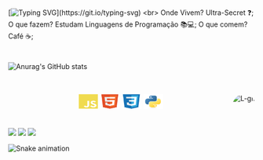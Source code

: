 [![Typing SVG](https://readme-typing-svg.herokuapp.com?color=050ABD&lines=Eu+sou+o+Kayo!!!!)](https://git.io/typing-svg)
<br>
Onde Vivem?  Ultra-Secret ❓;
O que fazem? Estudam Linguagens de Programação 📚💻;
O que comem? Café ☕;  
 #
 ![Anurag's GitHub stats](https://github-readme-stats.vercel.app/api?username=geraldocoil&show_icons=true&theme=tokyonight)
 
 <br>
  <div style="display: inline_block" align="center"><br>
  <img align="center" alt="Rafa-Js" height="30" width="40" src="https://raw.githubusercontent.com/devicons/devicon/master/icons/javascript/javascript-plain.svg">
  <img align="center" alt="Rafa-HTML" height="30" width="40" src="https://raw.githubusercontent.com/devicons/devicon/master/icons/html5/html5-original.svg">
  <img align="center" alt="Rafa-CSS" height="30" width="40" src="https://raw.githubusercontent.com/devicons/devicon/master/icons/css3/css3-original.svg">
  <img align="center" alt="Rafa-Python" height="30" width="40" src="https://raw.githubusercontent.com/devicons/devicon/master/icons/python/python-original.svg">
  <img align="right" alt="L-gif" height="150" style="border-radius:100px;" src="https://c.tenor.com/oVM7ZE1gjx4AAAAd/danilo-bebendo-caf%C3%A9-l-lawliet.gif">
</div>
  
#
   <div> 
  <a href = "https://mail.google.com/mail/u/0/#inbox"><img src="https://img.shields.io/badge/Gmail-D14836?style=for-the-badge&logo=gmail&logoColor=white" target="_blank"></a>
  <a href="https://www.linkedin.com/in/kayo-monteiro-0b55b3235/" target="_blank"><img src="https://img.shields.io/badge/-LinkedIn-%230077B5?style=for-the-badge&logo=linkedin&logoColor=white" target="_blank"></a> 
      <a href="https://twitter.com/BetterThanL1ght" target="_blank"><img src="https://img.shields.io/badge/Twitter-1DA1F2?style=for-the-badge&logo=twitter&logoColor=white" target="_blank"></a>
 
 ![Snake animation](https://github.com/geraldocoil/geraldocoil/blob/output/github-contribution-grid-snake.svg)

</div>
